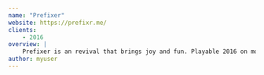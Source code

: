 ```yaml
---
name: "Prefixer"
website: https://prefixr.me/
clients:
    - 2016
overview: |
    Prefixer is an revival that brings joy and fun. Playable 2016 on mobile and PC.
author: myuser
---
```

